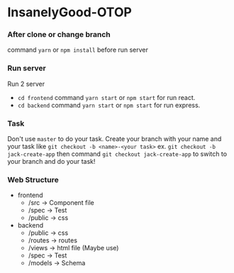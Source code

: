 # InsanelyGood-OTOP

### After clone or change branch
command `yarn` or `npm install` before run server

### Run server
Run 2 server
- `cd frontend` command `yarn start` or `npm start` for run react.
- `cd backend` command `yarn start` or `npm start` for run express.

### Task
Don't use `master` to do your task. Create your branch with your name and your task like `git checkout -b <name>-<your task>` ex. `git checkout -b jack-create-app` then command `git checkout jack-create-app` to switch to your branch and do your task!

### Web Structure
- frontend
    - /src -> Component file
    - /spec -> Test
    - /public -> css
- backend
    - /public -> css
    - /routes -> routes
    - /views -> html file (Maybe use)
    - /spec -> Test
    - /models -> Schema
